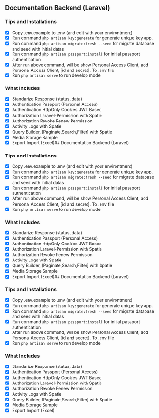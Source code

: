 ## Documentation Backend (Laravel)

### Tips and Installations

-   [x] Copy .env.example to .env (and edit with your environtment)
-   [x] Run command `php artisan key:generate` for generate unique key app.
-   [x] Run command `php artisan migrate:fresh --seed` for migrate database and seed with initial datas
-   [x] Run command `php artisan passport:install` for initial passport authentication
-   [x] After run above command, will be show Personal Access Client, add Personal Access Client, [id and secret]. To .env file
-   [X] Run `php artisan serve` to run develop mode

### What Includes

-   [x] Standarize Response (status, data)
-   [x] Authentication Passport (Personal Access)
-   [x] Authentication HttpOnly Cookies JWT Based
-   [x] Authorization Laravel-Permission with Spatie
-   [x] Authorization Revoke Renew Permission
-   [x] Activity Logs with Spatie
-   [x] Query Builder, [Paginate,Search,Filter] with Spatie
-   [x] Media Storage Sample
-   [x] Export Import (Excel)## Documentation Backend (Laravel)

### Tips and Installations

-   [x] Copy .env.example to .env (and edit with your environtment)
-   [x] Run command `php artisan key:generate` for generate unique key app.
-   [x] Run command `php artisan migrate:fresh --seed` for migrate database and seed with initial datas
-   [x] Run command `php artisan passport:install` for initial passport authentication
-   [x] After run above command, will be show Personal Access Client, add Personal Access Client, [id and secret]. To .env file
-   [X] Run `php artisan serve` to run develop mode

### What Includes

-   [x] Standarize Response (status, data)
-   [x] Authentication Passport (Personal Access)
-   [x] Authentication HttpOnly Cookies JWT Based
-   [x] Authorization Laravel-Permission with Spatie
-   [x] Authorization Revoke Renew Permission
-   [x] Activity Logs with Spatie
-   [x] Query Builder, [Paginate,Search,Filter] with Spatie
-   [x] Media Storage Sample
-   [x] Export Import (Excel)## Documentation Backend (Laravel)

### Tips and Installations

-   [x] Copy .env.example to .env (and edit with your environtment)
-   [x] Run command `php artisan key:generate` for generate unique key app.
-   [x] Run command `php artisan migrate:fresh --seed` for migrate database and seed with initial datas
-   [x] Run command `php artisan passport:install` for initial passport authentication
-   [x] After run above command, will be show Personal Access Client, add Personal Access Client, [id and secret]. To .env file
-   [X] Run `php artisan serve` to run develop mode

### What Includes

-   [x] Standarize Response (status, data)
-   [x] Authentication Passport (Personal Access)
-   [x] Authentication HttpOnly Cookies JWT Based
-   [x] Authorization Laravel-Permission with Spatie
-   [x] Authorization Revoke Renew Permission
-   [x] Activity Logs with Spatie
-   [x] Query Builder, [Paginate,Search,Filter] with Spatie
-   [x] Media Storage Sample
-   [x] Export Import (Excel)